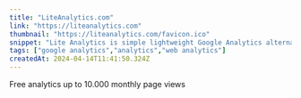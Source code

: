 ```yaml
---
title: "LiteAnalytics.com"
link: "https://liteanalytics.com"
thumbnail: "https://liteanalytics.com/favicon.ico"
snippet: "Lite Analytics is simple lightweight Google Analytics alternative. It is privacy focused and doesn't use cookies."
tags: ["google analytics","analytics","web analytics"]
createdAt: 2024-04-14T11:41:50.324Z
---
```

Free analytics up to 10.000 monthly page views
